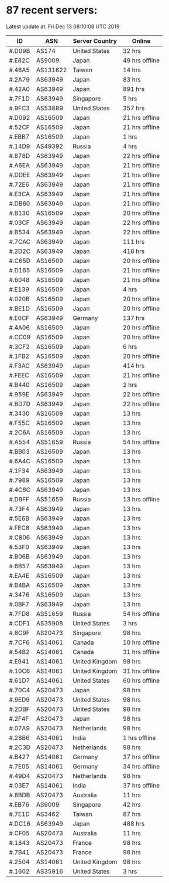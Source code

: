 # 87 recent servers:

Latest update at: Fri Dec 13 08:10:08 UTC 2019

| ID | ASN | Server Country | Online |
| -- | --- | -------------- | ------ |
| #.D09B | AS174 | United States | 32 hrs |
| #.E82C | AS9009 | Japan | 49 hrs offline |
| #.46A5 | AS131622 | Taiwan | 14 hrs |
| #.2A79 | AS63949 | Japan | 83 hrs |
| #.42A0 | AS63949 | Japan | 891 hrs |
| #.7F1D | AS63949 | Singapore | 5 hrs |
| #.9FC3 | AS53889 | United States | 357 hrs |
| #.D092 | AS16509 | Japan | 21 hrs offline |
| #.52CF | AS16509 | Japan | 21 hrs offline |
| #.EBB7 | AS16509 | Japan | 1 hrs |
| #.14D9 | AS49392 | Russia | 4 hrs |
| #.878D | AS63949 | Japan | 22 hrs offline |
| #.A6EA | AS63949 | Japan | 21 hrs offline |
| #.DDEE | AS63949 | Japan | 21 hrs offline |
| #.72E6 | AS63949 | Japan | 21 hrs offline |
| #.E3CA | AS63949 | Japan | 21 hrs offline |
| #.DB60 | AS63949 | Japan | 21 hrs offline |
| #.B130 | AS16509 | Japan | 20 hrs offline |
| #.03CF | AS63949 | Japan | 22 hrs offline |
| #.B534 | AS63949 | Japan | 22 hrs offline |
| #.7CAC | AS63949 | Japan | 111 hrs |
| #.2D2C | AS63949 | Japan | 418 hrs |
| #.C65D | AS16509 | Japan | 20 hrs offline |
| #.D165 | AS16509 | Japan | 21 hrs offline |
| #.6048 | AS16509 | Japan | 21 hrs offline |
| #.E139 | AS16509 | Japan | 4 hrs |
| #.020B | AS16509 | Japan | 20 hrs offline |
| #.BE1D | AS16509 | Japan | 20 hrs offline |
| #.E0CF | AS63949 | Germany | 137 hrs |
| #.4A06 | AS16509 | Japan | 20 hrs offline |
| #.CC09 | AS16509 | Japan | 20 hrs offline |
| #.3CF2 | AS16509 | Japan | 6 hrs |
| #.1FB2 | AS16509 | Japan | 20 hrs offline |
| #.F3AC | AS63949 | Japan | 414 hrs |
| #.FEEC | AS16509 | Japan | 21 hrs offline |
| #.B440 | AS16509 | Japan | 2 hrs |
| #.959E | AS63949 | Japan | 22 hrs offline |
| #.BD7D | AS63949 | Japan | 22 hrs offline |
| #.3430 | AS16509 | Japan | 13 hrs |
| #.F55C | AS16509 | Japan | 13 hrs |
| #.2C6A | AS16509 | Japan | 13 hrs |
| #.A554 | AS51659 | Russia | 54 hrs offline |
| #.BB03 | AS16509 | Japan | 13 hrs |
| #.6A4C | AS16509 | Japan | 13 hrs |
| #.1F34 | AS63949 | Japan | 13 hrs |
| #.7989 | AS16509 | Japan | 13 hrs |
| #.4C8C | AS63949 | Japan | 13 hrs |
| #.D9FF | AS51659 | Russia | 13 hrs offline |
| #.73F4 | AS63949 | Japan | 13 hrs |
| #.5E6B | AS63949 | Japan | 13 hrs |
| #.FEC8 | AS63949 | Japan | 13 hrs |
| #.C806 | AS63949 | Japan | 13 hrs |
| #.53F0 | AS63949 | Japan | 13 hrs |
| #.B06B | AS63949 | Japan | 13 hrs |
| #.6B57 | AS63949 | Japan | 13 hrs |
| #.EA4E | AS16509 | Japan | 13 hrs |
| #.B4BA | AS16509 | Japan | 13 hrs |
| #.3476 | AS16509 | Japan | 13 hrs |
| #.0BF7 | AS63949 | Japan | 13 hrs |
| #.7FD8 | AS51659 | Russia | 54 hrs offline |
| #.CDF1 | AS35908 | United States | 3 hrs |
| #.8C9F | AS20473 | Singapore | 98 hrs |
| #.7CF6 | AS14061 | Canada | 10 hrs offline |
| #.54B2 | AS14061 | Canada | 31 hrs offline |
| #.E941 | AS14061 | United Kingdom | 98 hrs |
| #.10C6 | AS14061 | United Kingdom | 31 hrs offline |
| #.61D7 | AS14061 | United States | 60 hrs offline |
| #.70C4 | AS20473 | Japan | 98 hrs |
| #.9ED9 | AS20473 | United States | 98 hrs |
| #.2DBF | AS20473 | United States | 98 hrs |
| #.2F4F | AS20473 | Japan | 98 hrs |
| #.07A9 | AS20473 | Netherlands | 98 hrs |
| #.28B6 | AS14061 | India | 1 hrs offline |
| #.2C3D | AS20473 | Netherlands | 98 hrs |
| #.B427 | AS14061 | Germany | 37 hrs offline |
| #.7E05 | AS14061 | Germany | 34 hrs offline |
| #.49D4 | AS20473 | Netherlands | 98 hrs |
| #.03E7 | AS14061 | India | 37 hrs offline |
| #.8BDB | AS20473 | Australia | 11 hrs |
| #.EB76 | AS9009 | Singapore | 42 hrs |
| #.7E1D | AS3462 | Taiwan | 87 hrs |
| #.DC16 | AS63949 | Japan | 488 hrs |
| #.CF05 | AS20473 | Australia | 11 hrs |
| #.1843 | AS20473 | France | 98 hrs |
| #.7B41 | AS20473 | France | 98 hrs |
| #.2504 | AS14061 | United Kingdom | 98 hrs |
| #.1602 | AS35916 | United States | 3 hrs |

